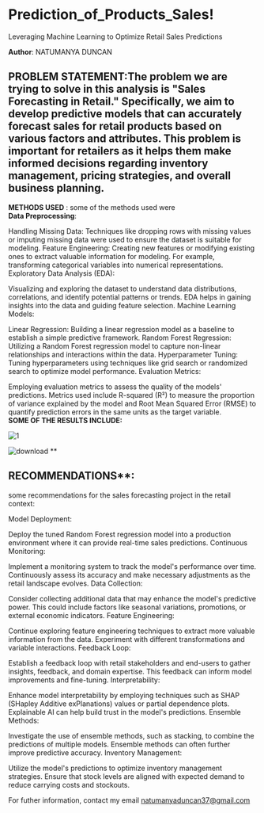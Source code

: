 # Prediction_of_Products_Sales!
Leveraging Machine Learning to Optimize Retail Sales Predictions  
 
**Author**: NATUMANYA DUNCAN  

## **PROBLEM STATEMENT**:The problem we are trying to solve in this analysis is "Sales Forecasting in Retail." Specifically, we aim to develop predictive models that can accurately forecast sales for retail products based on various factors and attributes. This problem is important for retailers as it helps them make informed decisions regarding inventory management, pricing strategies, and overall business planning.
**METHODS USED** : some of the methods used were  
**Data Preprocessing**:

Handling Missing Data: Techniques like dropping rows with missing values or imputing missing data were used to ensure the dataset is suitable for modeling.
Feature Engineering: Creating new features or modifying existing ones to extract valuable information for modeling. For example, transforming categorical variables into numerical representations.
Exploratory Data Analysis (EDA):

Visualizing and exploring the dataset to understand data distributions, correlations, and identify potential patterns or trends.
EDA helps in gaining insights into the data and guiding feature selection.
Machine Learning Models:

Linear Regression: Building a linear regression model as a baseline to establish a simple predictive framework.
Random Forest Regression: Utilizing a Random Forest regression model to capture non-linear relationships and interactions within the data.
Hyperparameter Tuning: Tuning hyperparameters using techniques like grid search or randomized search to optimize model performance.
Evaluation Metrics:

Employing evaluation metrics to assess the quality of the models' predictions.
Metrics used include R-squared (R²) to measure the proportion of variance explained by the model and Root Mean Squared Error (RMSE) to quantify prediction errors in the same units as the target variable.  
**SOME OF THE RESULTS INCLUDE:**  

![1](https://github.com/NatumanyaDuncan/Prediction_of_Products_Sales/assets/98535868/7bc8876e-5892-46fc-8089-3ec8e1ab3dd8)

![download](https://github.com/NatumanyaDuncan/Prediction_of_Products_Sales/assets/98535868/baa0e51e-772c-4b57-bbef-d69d852ddc3a)
**
## RECOMMENDATIONS**:   

some recommendations for the sales forecasting project in the retail context:

Model Deployment:

Deploy the tuned Random Forest regression model into a production environment where it can provide real-time sales predictions.
Continuous Monitoring:

Implement a monitoring system to track the model's performance over time. Continuously assess its accuracy and make necessary adjustments as the retail landscape evolves.
Data Collection:

Consider collecting additional data that may enhance the model's predictive power. This could include factors like seasonal variations, promotions, or external economic indicators.
Feature Engineering:

Continue exploring feature engineering techniques to extract more valuable information from the data. Experiment with different transformations and variable interactions.
Feedback Loop:

Establish a feedback loop with retail stakeholders and end-users to gather insights, feedback, and domain expertise. This feedback can inform model improvements and fine-tuning.
Interpretability:

Enhance model interpretability by employing techniques such as SHAP (SHapley Additive exPlanations) values or partial dependence plots. Explainable AI can help build trust in the model's predictions.
Ensemble Methods:

Investigate the use of ensemble methods, such as stacking, to combine the predictions of multiple models. Ensemble methods can often further improve predictive accuracy.
Inventory Management:

Utilize the model's predictions to optimize inventory management strategies. Ensure that stock levels are aligned with expected demand to reduce carrying costs and stockouts.
  
For futher information, contact my email natumanyaduncan37@gmail.com
